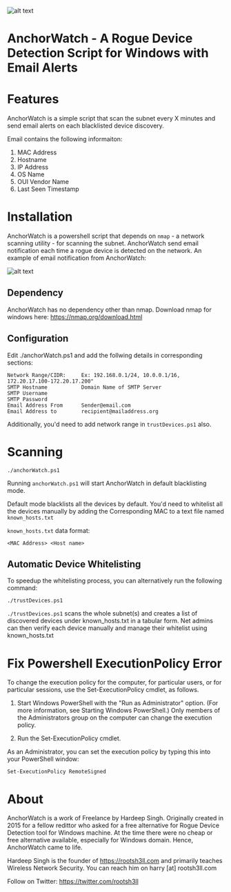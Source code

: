 ![alt text](https://i.imgur.com/ck96pzh.png)
# AnchorWatch - A Rogue Device Detection Script for Windows with Email Alerts

# Features

AnchorWatch is a simple script that scan the subnet every X minutes and send email alerts on each blacklisted device discovery.

Email contains the following informaiton:

1. MAC Address
2. Hostname
3. IP Address
4. OS Name
5. OUI Vendor Name
6. Last Seen Timestamp

# Installation

AnchorWatch is a powershell script that depends on `nmap` - a network scanning utility - for scanning the subnet.
AnchorWatch send email notification each time a rogue device is detected on the network. 
An example of email notification from AnchorWatch:

![alt text](https://i.imgur.com/maS8aHw.jpg)

## Dependency

AnchorWatch has no dependency other than nmap. Download nmap for windows here: https://nmap.org/download.html

## Configuration

Edit ./anchorWatch.ps1 and add the follwing details in corresponding sections:

```
Network Range/CIDR:     Ex: 192.168.0.1/24, 10.0.0.1/16, 172.20.17.100-172.20.17.200" 
SMTP Hostname           Domain Name of SMTP Server
SMTP Username
SMTP Password
Email Address From      Sender@email.com
Email Address to        recipient@mailaddress.org
```

Additionally, you'd need to add network range in `trustDevices.ps1` also. 

# Scanning

```
./anchorWatch.ps1
```

Running `anchorWatch.ps1` will start AnchorWatch in default blacklisting mode.

Default mode blacklists all the devices by default. You'd need to whitelist all the devices manually by adding the Corresponding MAC to a text file named `known_hosts.txt`

`known_hosts.txt` data format:

```
<MAC Address> <Host name>
```
## Automatic Device Whitelisting

To speedup the whitelisting process, you can alternatively run the following command:
```
./trustDevices.ps1
```

`./trustDevices.ps1` scans the whole subnet(s) and creates a list of discovered devices under known_hosts.txt in a tabular form.
Net admins can then verify each device manually and manage their whitelist using known_hosts.txt

# Fix Powershell ExecutionPolicy Error

To change the execution policy for the computer, for particular users, or for particular sessions, use the Set-ExecutionPolicy cmdlet, as follows.

1. Start Windows PowerShell with the "Run as Administrator" option. (For more information, see Starting Windows PowerShell.) Only members of the Administrators group on the computer can change the execution policy.

2. Run the Set-ExecutionPolicy cmdlet.

As an Administrator, you can set the execution policy by typing this into your PowerShell window:

```
Set-ExecutionPolicy RemoteSigned
```

# About

AnchorWatch is a work of Freelance by Hardeep Singh. Originally created in 2015 for a fellow redittor who asked for a free alternative for Rogue Device Detection tool for Windows machine. 
At the time there were no cheap or free alternative available, especially for Windows domain. Hence, AnchorWatch came to life.

Hardeep Singh is the founder of https://rootsh3ll.com and primarily teaches Wireless Network Security. You can reach him on harry [at] rootsh3ll.com

Follow on Twitter: https://twitter.com/rootsh3ll
